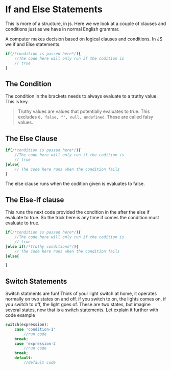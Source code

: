 # If and Else Statements

This is more of a structure, in js. Here we we look at a couple of clauses and conditions just as we have in normal English grammar. 

A computer makes decision based on logical clauses and conditions. 
In JS we if and Else statements.

```js
if(/*condition is passed here*/){
    //The code here will only run if the codition is
    // true
}
```

## The Condition

The condition in the brackets needs to always evaluate to a truthy value. This is key. 
>Truthy values are values that potentially evaluates to true. This excludes `0, false, "", null, undefined`. These are called falsy values.

## The Else Clause

```js
if(/*condition is passed here*/){
    //The code here will only run if the codition is
    // true
}else{
    // The code here runs when the condition fails
}
```

The else clause runs when the codition given is evaluates to false.

## The Else-if clause

This runs the next code provided the condition in the after the else if evaluate to true. So the trick here is any time if comes the condition must evaluate to true.

```js
if(/*condition is passed here*/){
    //The code here will only run if the codition is
    // true
}else if(/*Truthy conditions*/){
    // The code here runs when the condition fails
}else{

}
```

## Switch Statements
Switch statments are fun! Think of your light switch at home, it operates normally on two states on and off. if you switch to on, the lights comes on, if you switch to off, the light goes of. These are two states, but imagine several states, now that is a switch statements. Let explain it further with code example

```js
switch(expression):
    case 'condition-1'
        //run code
    break;
    case 'expression-2
        //run code
    break;
    default:
        //default code
        

```